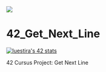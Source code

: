 <img src="https://raw.githubusercontent.com/ayogun/42-project-badges/refs/heads/main/covers/cover-get_next_line-bonus.png" />

# 42_Get_Next_Line

<a href="https://github.com/oakoudad/badge42"><img src="https://badge.mediaplus.ma/colorfulwaves/luestira?1337Badge=off&UM6P=off" alt="luestira's 42 stats" /></a>

42 Cursus Project: Get Next Line
